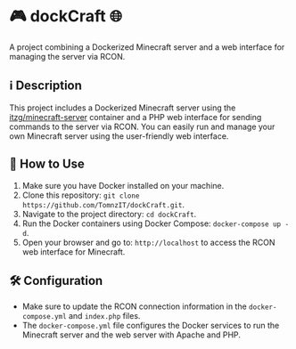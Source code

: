 # 🎮 dockCraft 🌐

A project combining a Dockerized Minecraft server and a web interface for managing the server via RCON.

## ℹ️ Description

This project includes a Dockerized Minecraft server using the [itzg/minecraft-server](https://github.com/itzg/docker-minecraft-server) container and a PHP web interface for sending commands to the server via RCON. You can easily run and manage your own Minecraft server using the user-friendly web interface.

## 🚀 How to Use

1. Make sure you have Docker installed on your machine.
2. Clone this repository: `git clone https://github.com/TomnzIT/dockCraft.git`.
3. Navigate to the project directory: `cd dockCraft`.
4. Run the Docker containers using Docker Compose: `docker-compose up -d`.
5. Open your browser and go to: `http://localhost` to access the RCON web interface for Minecraft.

## 🛠️ Configuration

- Make sure to update the RCON connection information in the `docker-compose.yml` and `index.php` files.
- The `docker-compose.yml` file configures the Docker services to run the Minecraft server and the web server with Apache and PHP.
